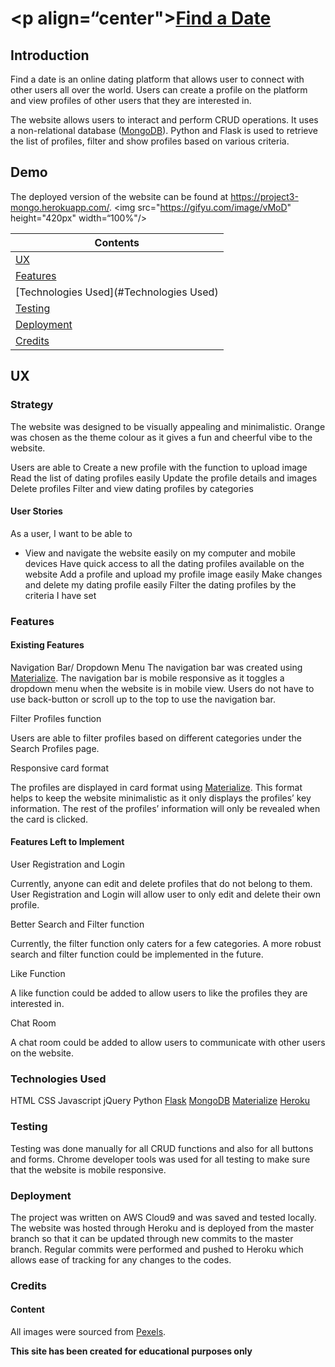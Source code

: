 # <p align=“center">[Find a Date](https://project3-mongo.herokuapp.com/)</p>



## Introduction

Find a date is an online dating platform that allows user to connect with other users all over the world. Users can create a profile on the platform and view profiles of other users that they are interested in. 


The website allows users to interact and perform CRUD operations. It uses a non-relational database ([MongoDB](https://www.mongodb.com/)). Python and Flask is used to retrieve the list of profiles, filter and show profiles based on various criteria. 


## Demo

The deployed version of the website can be found at https://project3-mongo.herokuapp.com/. 
<img src="https://gifyu.com/image/vMoD" height="420px" width=“100%"/>


| Contents                          |
|-----------------------------------|
|[UX](#UX)                          |
|[Features](#Features)              |
|[Technologies Used](#Technologies Used)|
|[Testing](#Testing)                |
|[Deployment](#Deployment)          |
|[Credits](#Credits)                |



## UX


### Strategy

The website was designed to be visually appealing and minimalistic. 
Orange was chosen as the theme colour as it gives a fun and cheerful vibe to the website.


Users are able to
 Create a new profile with the function to upload image
 Read the list of dating profiles easily
 Update the profile details and images
 Delete profiles
 Filter and view dating profiles by categories



#### User Stories

As a user, I want to be able to 

* View and navigate the website easily on my computer and mobile devices
 Have quick access to all the dating profiles available on the website
 Add a profile and upload my profile image easily
 Make changes and delete my dating profile easily
 Filter the dating profiles by the criteria I have set



### Features


#### Existing Features

 Navigation Bar/ Dropdown Menu
The navigation bar was created using [Materialize](https://materializecss.com/navbar.html). The navigation bar is mobile responsive as it toggles a dropdown menu when the website is in mobile view. Users do not have to use back-button or scroll up to the top to use the navigation bar.


 Filter Profiles function

Users are able to filter profiles based on different categories under the Search Profiles page.


 Responsive card format

The profiles are displayed in card format using [Materialize](https://materializecss.com/cards.html). 
This format helps to keep the website minimalistic as it only displays the profiles’ key information. The rest of the profiles’ information will only be revealed when the card is clicked. 





#### Features Left to Implement

 User Registration and Login

Currently, anyone can edit and delete profiles that do not belong to them. User Registration and Login will allow user to only edit and delete their own profile.

 Better Search and Filter function

Currently, the filter function only caters for a few categories. A more robust search and filter function could be implemented in the future. 

 Like Function 

A like function could be added to allow users to like the profiles they are interested in. 

 Chat Room

A chat room could be added to allow users to communicate with other users on the website.


### Technologies Used

HTML
CSS
Javascript
jQuery
Python
[Flask](https://www.palletsprojects.com/p/flask/)
[MongoDB](https://www.mongodb.com/)
[Materialize](https://materializecss.com/)
[Heroku](https://heroku.com/)


### Testing

Testing was done manually for all CRUD functions and also for all buttons and forms. Chrome developer tools was used for all testing to make sure that the website is mobile responsive.


### Deployment

The project was written on AWS Cloud9 and was saved and tested locally. The website was hosted through Heroku and is deployed from the master branch so that it can be updated through new commits to the master branch. Regular commits were performed and pushed to Heroku which allows ease of tracking for any changes to the codes.


### Credits

#### Content

All images were sourced from [Pexels](https://www.pexels.com/).


**This site has been created for educational purposes only**



